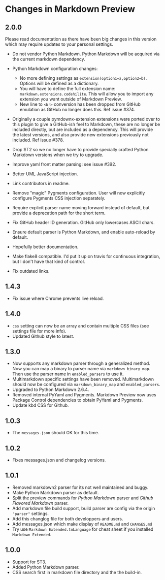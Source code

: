 Changes in Markdown Preview
===========================
## 2.0.0

Please read documentation as there have been big changes in this version which may require updates to your personal settings.

* Do not vendor Python Markdown. Python Markdown will be acquired via the current markdown dependency.

* Python Markdown configuration changes:

    * No more defining settings as `extension(option1=a,option2=b)`. Options will be defined as a dictionary.
    * You will have to define the full extension name: `markdown.extensions.codehilite`. This will allow you to import any extension you want outside of Markdown Preview.
    * New line to `<br>` conversion has been dropped from GitHub emulation as GitHub no longer does this. Ref issue #374.

* Originally a couple pymdownx-extension extensions were ported over to this plugin to give a GitHub-ish feel to Markdown, these are no longer be included directly, but are included as a dependency. This will provide the latest versions, and also provide new extensions previously not included. Ref issue #378.

* Drop ST2 so we no longer have to provide specially crafted Python Markdown versions when we try to upgrade.

* Improve yaml front matter parsing: see issue #392.

* Better UML JavaScript injection.

* Link contributors in readme.

* Remove "magic" Pygments configuration. User will now explicitly configure Pygments CSS injection separately.

* Require explicit parser name moving forward instead of default, but provide a deprecation path for the short term.

* Fix GitHub header ID generation. GitHub only lowercases ASCII chars.

* Ensure default parser is Python Markdown, and enable auto-reload by default.

* Hopefully better documentation.

* Make flake8 compatible. I'd put it up on travis for continuous integration, but I don't have that kind of control.

* Fix outdated links.

## 1.4.3

* Fix issue where Chrome prevents live reload.

## 1.4.0

* `css` setting can now be an array and contain multiple CSS files (see settings file for more info).
* Updated Github style to latest.

## 1.3.0

* Now supports any markdown parser through a generalized method.  Now you can map a binary to parser name via `markdown_binary_map`.  Then use the parser name in `enabled_parsers` to use it.
* Multimarkdown specific settings have been removed.  Multimarkdown should now be configured via `markdown_binary_map` and `enabled_parsers`.
* Upgraded to Python Markdown 2.6.4.
* Removed internal PyYaml and Pygments.  Markdown Preview now uses Package Control dependencies to obtain PyYaml and Pygments.
* Update kbd CSS for Github.

## 1.0.3

* The `messages.json` should OK for this time.

## 1.0.2

* Fixes messages.json and changelog versions.

## 1.0.1

* Removed markdown2 parser for its not well maintained and buggy.
* Make Python Markdown parser as default.
* Split the preview commands for *Python Markdown* parser and *Github Flavored Markdown* parser.
* Add markdown file build support, build parser are config via the origin `"parser"` settings.
* Add this changlog file for both developpers and users.
* Add messages.json which make display of `README.md` and `CHANGES.md`
* Try use `Markdown Extended.tmLanguage` for cheat sheet if you installed `Markdown Extended`.

## 1.0.0

* Support for ST3.
* Added Python Markdown parser.
* CSS search first in markdown file directory and the the build-in.
